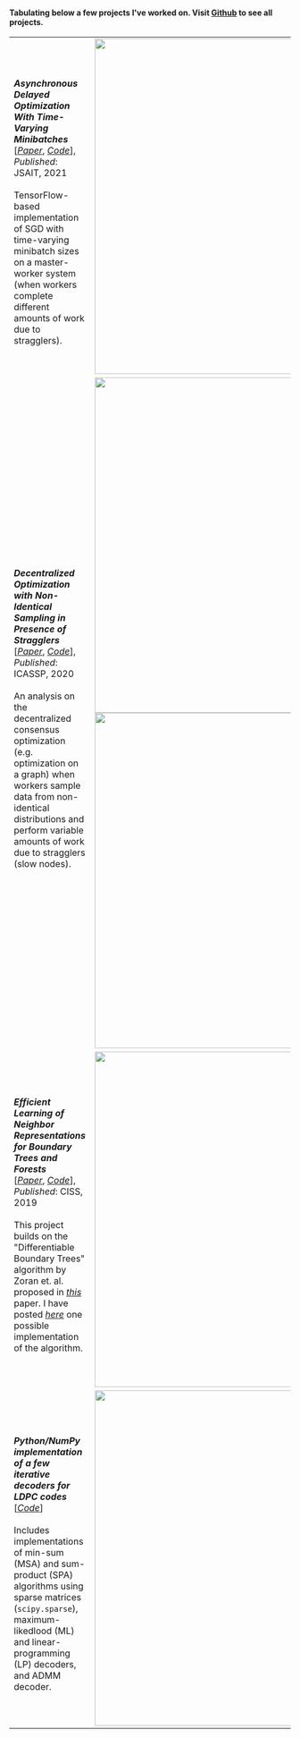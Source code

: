 #### Tabulating below a few projects I've worked on. Visit [Github](https://www.github.com/thadikari) to see all projects.

|||
|-|-|
| <br> ___Asynchronous Delayed Optimization With Time-Varying Minibatches___ <br> [[_Paper_](https://ieeexplore.ieee.org/abstract/document/9429693), [_Code_](https://github.com/thadikari/anytime_minibatch)], _Published_: JSAIT, 2021 <br><br> TensorFlow-based implementation of SGD with time-varying minibatch sizes on a master-worker system (when workers complete different amounts of work due to stragglers). <br> | <img src="https://raw.githubusercontent.com/thadikari/anytime_minibatch/master/data/800_cifar10/set2/all_plots.png?token=ABKDEBKFIJWZR4ICJUULSWDAXMCSK" width="600" /> 
| <br> ___Decentralized Optimization with Non-Identical Sampling in Presence of Stragglers___ <br> [[_Paper_](https://ieeexplore.ieee.org/document/9053329), [_Code_](https://github.com/thadikari/graph_optimization)], _Published_: ICASSP, 2020 <br><br> An analysis on the decentralized consensus optimization (e.g. optimization on a graph) when workers sample data from non-identical distributions and perform variable amounts of work due to stragglers (slow nodes). <br> | <img src="https://raw.githubusercontent.com/thadikari/graph_optimization/master/data/archive10_icassp_final_results/run_fashion_mnist_linear1_distinct_PWG_perfect_amb_iclr_10_bern_08_60_10_metro.png?raw=true" width="600"/> <br> <img src="https://raw.githubusercontent.com/thadikari/graph_optimization/master/data/archive10_icassp_final_results/run_fashion_mnist_linear1_distinct_PWG_rand_walk_amb_iclr_10_bern_08_60_10_metro.png?raw=true" width="600"/> 
| <br> ___Efficient Learning of Neighbor Representations for Boundary Trees and Forests___ <br> [[_Paper_](https://arxiv.org/abs/1810.11165), [_Code_](https://github.com/thadikari/boundary-training)], _Published_: CISS, 2019 <br><br> This project builds on the "Differentiable Boundary Trees" algorithm by Zoran et. al. proposed in [_this_](https://arxiv.org/pdf/1702.08833.pdf) paper. I have posted [_here_](https://github.com/thadikari/differentiable-boundary-trees) one possible implementation of the algorithm. <br> | <img src="https://raw.githubusercontent.com/thadikari/differentiable-boundary-trees/master/results/nn_tsne_6k.png?raw=true" width="600" /> 
| <br> ___Python/NumPy implementation of a few iterative decoders for LDPC codes___ <br> [[_Code_](https://github.com/thadikari/ldpc_decoders)] <br><br> Includes implementations of min-sum (MSA) and sum-product (SPA) algorithms using sparse matrices (`scipy.sparse`), maximum-likedlood (ML) and linear-programming (LP) decoders, and ADMM decoder. <br> | <img src="https://raw.githubusercontent.com/thadikari/decoders/master/data/plots/BSC_SPA_compare.png?raw=true" width="600"/> |



<!---
<table>
  
  <tr>
    <td>
      A TensorFlow-based implementation of the differentiable boundary trees algorithm.
      <br/><br/>
      Paper: https://arxiv.org/pdf/1702.08833.pdf
      <br/>
      Source: https://github.com/thadikari/differentiable-boundary-trees
      <br/><br/><br/>
      Simulation results in efficient learning of neighbor representations for boundary trees and forests
      <br/><br/>
      Paper: arxiv.org/abs/1810.11165 - CISS, 2019
      <br/>
      Source: https://github.com/thadikari/boundary-training
    </td>
    <td>
      <img src="https://raw.githubusercontent.com/thadikari/differentiable-boundary-trees/master/results/nn_tsne_6k.png?raw=true" width="600" />
    </td>
  </tr>

  <tr>
    <td>
      Python/NumPy implementation of a few iterative decoders for LDPC codes.
      <br/><br/>
      Source: https://github.com/thadikari/ldpc_decoders
    </td>
    <td>
      <img src="https://raw.githubusercontent.com/thadikari/decoders/master/data/plots/BSC_SPA_compare.png?raw=true" width="600"/>
    </td>
  </tr>
 </table>
-->
